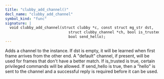```yaml
---
title: "clubby_add_channel()"
decl_name: "clubby_add_channel"
symbol_kind: "func"
signature: |
  void clubby_add_channel(struct clubby *c, const struct mg_str dst,
                             struct clubby_channel *ch, bool is_trusted,
                             bool send_hello);
---
```


Adds a channel to the instance.
If dst is empty, it will be learned when first frame arrives from the other
end. A "default" channel, if present, will be used for frames that don't have
a better match.
If is_trusted is true, certain privileged commands will be allowed.
If send_hello is true, then a "hello" is sent to the channel and a successful
reply is required before it can be used. 

